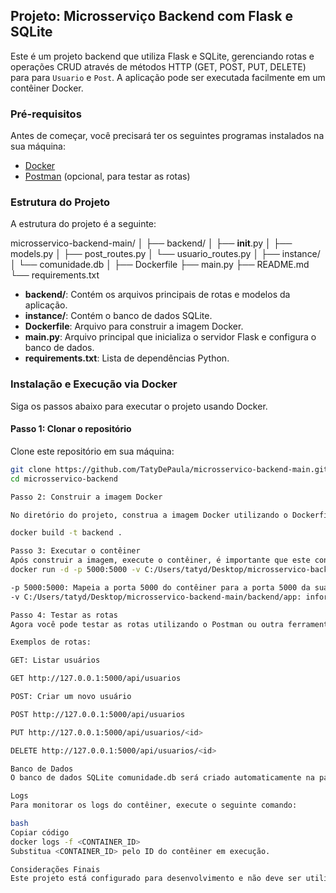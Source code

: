 ## Projeto: Microsserviço Backend com Flask e SQLite

Este é um projeto backend que utiliza Flask e SQLite, gerenciando rotas e operações CRUD através de métodos HTTP (GET, POST, PUT, DELETE) para para `Usuario` e `Post`. A aplicação pode ser executada facilmente em um contêiner Docker.

### Pré-requisitos

Antes de começar, você precisará ter os seguintes programas instalados na sua máquina:

- [Docker](https://www.docker.com/)
- [Postman](https://www.postman.com/) (opcional, para testar as rotas)

### Estrutura do Projeto

A estrutura do projeto é a seguinte:

microsservico-backend-main/
│
├── backend/
│   ├── __init__.py
│   ├── models.py
│   ├── post_routes.py
│   └── usuario_routes.py
│
├── instance/
│   └── comunidade.db
│
├── Dockerfile
├── main.py
├── README.md
└── requirements.txt


- **backend/**: Contém os arquivos principais de rotas e modelos da aplicação.
- **instance/**: Contém o banco de dados SQLite.
- **Dockerfile**: Arquivo para construir a imagem Docker.
- **main.py**: Arquivo principal que inicializa o servidor Flask e configura o banco de dados.
- **requirements.txt**: Lista de dependências Python.

### Instalação e Execução via Docker

Siga os passos abaixo para executar o projeto usando Docker.

#### Passo 1: Clonar o repositório

Clone este repositório em sua máquina:

```bash
git clone https://github.com/TatyDePaula/microsservico-backend-main.git
cd microsservico-backend

Passo 2: Construir a imagem Docker

No diretório do projeto, construa a imagem Docker utilizando o Dockerfile. Execute o seguinte comando no terminal:

docker build -t backend .

Passo 3: Executar o contêiner
Após construir a imagem, execute o contêiner, é importante que este contêiner seja executado com volume:
docker run -d -p 5000:5000 -v C:/Users/tatyd/Desktop/microsservico-backend-main/backend:/app --name backend backend

-p 5000:5000: Mapeia a porta 5000 do contêiner para a porta 5000 da sua máquina.
-v C:/Users/tatyd/Desktop/microsservico-backend-main/backend/app: informa o caminho e monta o diretório atual no contêiner, permitindo que as alterações no código e banco de dados sejam refletidas instantaneamente.

Passo 4: Testar as rotas
Agora você pode testar as rotas utilizando o Postman ou outra ferramenta de requisições HTTP. A aplicação estará disponível em http://127.0.0.1:5000.

Exemplos de rotas:

GET: Listar usuários

GET http://127.0.0.1:5000/api/usuarios

POST: Criar um novo usuário

POST http://127.0.0.1:5000/api/usuarios

PUT http://127.0.0.1:5000/api/usuarios/<id>

DELETE http://127.0.0.1:5000/api/usuarios/<id>

Banco de Dados
O banco de dados SQLite comunidade.db será criado automaticamente na pasta instance/ quando o projeto for executado. Todas as operações CRUD são refletidas em tempo real no banco de dados.

Logs
Para monitorar os logs do contêiner, execute o seguinte comando:

bash
Copiar código
docker logs -f <CONTAINER_ID>
Substitua <CONTAINER_ID> pelo ID do contêiner em execução.

Considerações Finais
Este projeto está configurado para desenvolvimento e não deve ser utilizado diretamente em produção. Para ambientes de produção, recomenda-se utilizar um servidor WSGI (como Gunicorn) e configurar volumes persistentes adequadamente.
